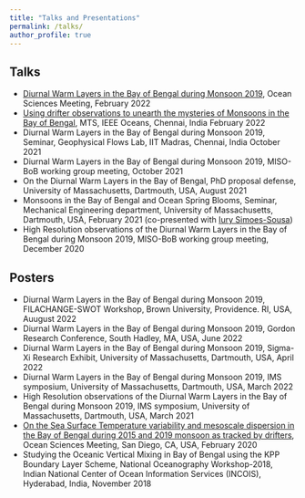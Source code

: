 ```yaml
---
title: "Talks and Presentations"
permalink: /talks/
author_profile: true
---
```


## Talks 
- [Diurnal Warm Layers in the Bay of Bengal during Monsoon 2019](https://osm2022.secure-platform.com/a/solicitations/3/sessiongallery/754), Ocean Sciences Meeting, February 2022
- [Using drifter observations to unearth the mysteries of Monsoons in the Bay of Bengal](https://ieeexplore.ieee.org/abstract/document/9775481), MTS, IEEE Oceans, Chennai, India February 2022
- Diurnal Warm Layers in the Bay of Bengal during Monsoon 2019, Seminar, Geophysical Flows Lab, IIT Madras, Chennai, India October 2021
- Diurnal Warm Layers in the Bay of Bengal during Monsoon 2019, MISO-BoB working group meeting, October 2021
- On the Diurnal Warm Layers in the Bay of Bengal, PhD proposal defense, University of Massachusetts, Dartmouth, USA, August 2021
- Monsoons in the Bay of Bengal and Ocean Spring Blooms, Seminar, Mechanical Engineering department, University of Massachusetts, Dartmouth, USA, February 2021 (co-presented with [Iury Simoes-Sousa](https://iuryt.github.io/))
- High Resolution observations of the Diurnal Warm Layers in the Bay of Bengal during Monsoon 2019, MISO-BoB working group meeting, December 2020

## Posters 
- Diurnal Warm Layers in the Bay of Bengal during Monsoon 2019, FILACHANGE-SWOT Workshop, Brown University, Providence. RI, USA, Auugust 2022
- Diurnal Warm Layers in the Bay of Bengal during Monsoon 2019, Gordon Research Conference, South Hadley, MA, USA, June 2022
- Diurnal Warm Layers in the Bay of Bengal during Monsoon 2019, Sigma-Xi Research Exhibit, University of Massachusetts, Dartmouth, USA, April 2022
- Diurnal Warm Layers in the Bay of Bengal during Monsoon 2019, IMS symposium, University of Massachusetts, Dartmouth, USA, March 2022
- High Resolution observations of the Diurnal Warm Layers in the Bay of Bengal during Monsoon 2019, IMS symposium, University of Massachusetts, Dartmouth, USA, March 2021
- [On the Sea Surface Temperature variability and mesoscale dispersion in the Bay of Bengal during 2015 and 2019 monsoon as tracked by drifters](https://agu.confex.com/agu/osm20/meetingapp.cgi/Paper/643661), Ocean Sciences Meeting, San Diego, CA, USA, February 2020
- Studying the Oceanic Vertical Mixing in Bay of Bengal using the KPP Boundary Layer Scheme, National Oceanography Workshop-2018, Indian National Center of Ocean Information Services (INCOIS), Hyderabad, India, November 2018